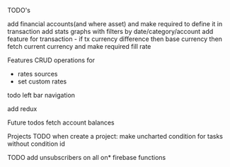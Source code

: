 TODO's

add financial accounts(and where asset) and make required to define it in transaction
add stats graphs with filters by date/category/account
add feature for transaction - if tx currency difference then base currency then fetch current currency and make required fill rate


Features
CRUD operations for
* rates sources
* set custom rates

todo left bar navigation

add redux


Future todos
fetch account balances

Projects
TODO
when create a project:
make uncharted condition for tasks without condition id

TODO 
add unsubscribers on all on* firebase functions
